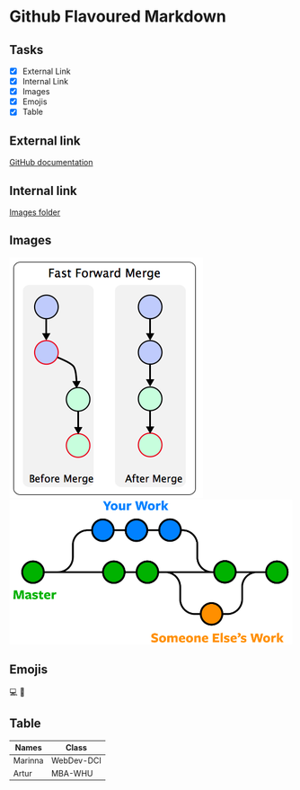 # Github Flavoured Markdown

## Tasks
- [x] External Link
- [x] Internal Link
- [x] Images
- [x] Emojis
- [x] Table

## External link
[GitHub documentation](https://help.github.com/en)

## Internal link
[Images folder](/images)

## Images
![Fast Forward Merge](https://github.com/MarinnaPereira/authoring/blob/eb7cec88f66a9caa30f6439b3d3f8225332aab44/images/FastForwardMerge.png)
![Git branches](https://github.com/MarinnaPereira/authoring/blob/eb7cec88f66a9caa30f6439b3d3f8225332aab44/images/git-branches.png)

## Emojis
💻
💙

## Table
| Names | Class |
| ------- | ------- |
| Marinna | WebDev-DCI|
| Artur | MBA-WHU |
